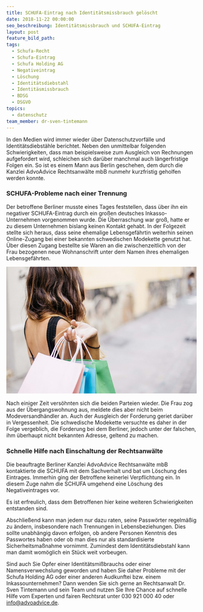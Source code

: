 ```yaml
---
title: SCHUFA-Eintrag nach Identitätsmissbrauch gelöscht
date: 2018-11-22 00:00:00
seo_beschreibung: Identitätsmissbrauch und SCHUFA-Eintrag
layout: post
feature_bild_path:
tags:
  - Schufa-Recht
  - Schufa-Eintrag
  - Schufa Holding AG
  - Negativeintrag
  - Löschung
  - Identitätsdiebstahl
  - Identitäsmissbrauch
  - BDSG
  - DSGVO
topics:
  - datenschutz
team_member: dr-sven-tintemann
---
```


In den Medien wird immer wieder &uuml;ber Datenschutzvorf&auml;lle und Identit&auml;tsdiebst&auml;hle berichtet. Neben den unmittelbar folgenden Schwierigkeiten, dass man beispielsweise zum Ausgleich von Rechnungen aufgefordert wird, schleichen sich dar&uuml;ber manchmal auch l&auml;ngerfristige Folgen ein. So ist es einem Mann aus Berlin geschehen, dem durch die Kanzlei AdvoAdvice Rechtsanw&auml;lte mbB nunmehr kurzfristig geholfen werden konnte.

### SCHUFA-Probleme nach einer Trennung

Der betroffene Berliner musste eines Tages feststellen, dass &uuml;ber ihn ein negativer SCHUFA-Eintrag durch ein gro&szlig;en deutsches Inkasso-Unternehmen vorgenommen wurde. Die &Uuml;berraschung war gro&szlig;, hatte er zu diesem Unternehmen bislang keinen Kontakt gehabt. In der Folgezeit stellte sich heraus, dass seine ehemalige Lebensgef&auml;hrtin weiterhin seinen Online-Zugang bei einer bekannten schwedischen Modekette genutzt hat. &Uuml;ber diesen Zugang bestellte sie Waren an die zwischenzeitlich von der Frau bezogenen neue Wohnanschrift unter dem Namen ihres ehemaligen Lebensgef&auml;hrten.&nbsp;

![Shopping - Foto Pixabay](/uploads/woman-3040029-640.jpg "Ex-Lebengefährtin shoppt online weiter")

Nach einiger Zeit vers&ouml;hnten sich die beiden Parteien wieder. Die Frau zog aus der &Uuml;bergangswohnung aus, meldete dies aber nicht beim Modeversandh&auml;ndler an. Auch der Ausgleich der Forderung geriet dar&uuml;ber in Vergessenheit. Die schwedische Modekette versuchte es daher in der Folge vergeblich, die Forderung bei dem Berliner, jedoch unter der falschen, ihm &uuml;berhaupt nicht bekannten Adresse, geltend zu machen.&nbsp;

### Schnelle Hilfe nach Einschaltung der Rechtsanw&auml;lte

Die beauftragte Berliner Kanzlei AdvoAdvice Rechtsanw&auml;lte mbB kontaktierte die SCHUFA mit dem Sachverhalt und bat um L&ouml;schung des Eintrages. Immerhin ging der Betroffene keinerlei Verpflichtung ein. In diesem Zuge nahm die SCHUFA umgehend eine L&ouml;schung des Negativeintrages vor.

Es ist erfreulich, dass dem Betroffenen hier keine weiteren Schwierigkeiten entstanden sind.

Abschlie&szlig;end kann man jedem nur dazu raten, seine Passw&ouml;rter regelm&auml;&szlig;ig zu &auml;ndern, insbesondere nach Trennungen in Lebensbeziehungen. Dies sollte unabh&auml;ngig davon erfolgen, ob andere Personen Kenntnis des Passwortes haben oder ob man dies nur als standardisierte Sicherheitsma&szlig;nahme vornimmt. Zumindest dem Identit&auml;tsdiebstahl kann man damit wom&ouml;glich ein St&uuml;ck weit vorbeugen.

Sind auch Sie Opfer einer Identit&auml;tsmi&szlig;brauchs oder einer Namensverwechslung geworden und haben Sie daher Probleme mit der Schufa Holding AG oder einer anderen Audkunftei bzw. einem Inkassounternehmen? Dann wenden Sie sich gerne an Rechtsanwalt Dr. Sven Tintemann und sein Team und nutzen Sie Ihre Chance auf schnelle Hilfe vom Experten und fairen Rechtsrat unter 030 921 000 40 oder info@advoadvice.de.